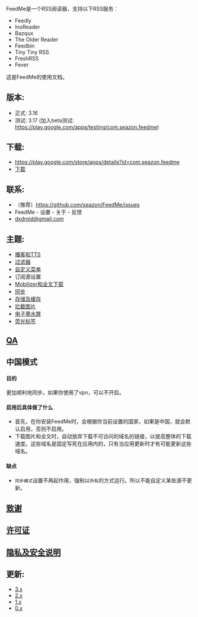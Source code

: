 FeedMe是一个RSS阅读器，支持以下RSS服务：
- Feedly
- InoReader
- Bazqux
- The Older Reader
- Feedbin
- Tiny Tiny RSS
- FreshRSS
- Fever

这是FeedMe的使用文档。

## 版本:
- 正式: 3.16
- 测试: 3.17 (加入beta测试: https://play.google.com/apps/testing/com.seazon.feedme)

## 下载:
- https://play.google.com/store/apps/details?id=com.seazon.feedme
- <a href="https://github.com/seazon/FeedMe/releases">下载</a>

## 联系:
- （推荐）https://github.com/seazon/FeedMe/issues
- FeedMe - 设置 - 关于 - 反馈
- dxdroid@gmail.com

## 主题:

- <a href="https://github.com/seazon/FeedMe/blob/master/doc/zh/podcast_tts.md">播客和TTS</a>
- <a href="https://github.com/seazon/FeedMe/blob/master/doc/zh/filter.md">过滤器</a>
- <a href="https://github.com/seazon/FeedMe/blob/master/doc/zh/customize_menus.md">自定义菜单</a>
- 订阅源设置
- <a href="https://github.com/seazon/FeedMe/blob/master/doc/zh/mobilizer.md">Mobilizer和全文下载</a>
- <a href="https://github.com/seazon/FeedMe/blob/master/doc/zh/sync.md">同步</a>
- <a href="https://github.com/seazon/FeedMe/blob/master/doc/zh/storage_and_cache.md">存储及缓存</a>
- <a href="https://github.com/seazon/FeedMe/blob/master/doc/zh/block_image.md">拦截图片</a>
- <a href="https://github.com/seazon/FeedMe/blob/master/doc/zh/eink.md">电子墨水屏</a>
- <a href="https://github.com/seazon/FeedMe/blob/master/doc/zh/highlighter.md">荧光标签</a>

## <a href="https://github.com/seazon/FeedMe/blob/master/doc/en/qa.md">QA</a>

## 中国模式
#### 目的
更加顺利地同步。如果你使用了vpn，可以不开启。
#### 启用后具体做了什么
- 首先，在你安装FeedMe时，会根据你当前设置的国家，如果是中国，就会默认启用，否则不启用。
- 下载图片和全文时，自动放弃下载不可访问的域名的链接，以提高整体的下载速度。这些域名是固定写死在应用内的，只有当应用更新时才有可能更新这些域名。
#### 缺点
- `同步模式`设置不再起作用，强制以`所有`的方式运行。所以不能自定义某些源不更新。

## <a href="https://github.com/seazon/FeedMe/blob/master/doc/en/credits.md">致谢</a>

## <a href="https://github.com/seazon/FeedMe/blob/master/doc/en/licenses.md">许可证</a>

## <a href="https://github.com/seazon/FeedMe/blob/master/privacy_and_security.md">隐私及安全说明</a>

## 更新:

- <a href="https://github.com/seazon/FeedMe/blob/master/doc/zh/patches.md">3.x</a>
- <a href="https://github.com/seazon/FeedMe/blob/master/doc/en/patches_2.x.md">2.x</a>
- <a href="https://github.com/seazon/FeedMe/blob/master/doc/en/patches_1.x.md">1.x</a>
- <a href="https://github.com/seazon/FeedMe/blob/master/doc/en/patches_0.x.md">0.x</a>
